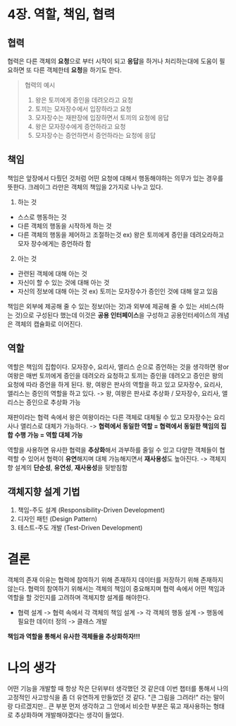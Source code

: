 # 4장. 역할, 책임, 협력

## 협력
협력은 다른 객체의 **요청**으로 부터 시작이 되고 **응답**을 하거나 처리하는대에 도움이 필요하면 또 다른 객체한테 **요청**을 하기도 한다.

>협력의 예시
>1. 왕은 토끼에게 증인을 데려오라고 요청
>2. 토끼는 모자장수에서 입장하라고 요청
>3. 모자장수는 재판장에 입장하면서 토끼의 요청에 응답
>4. 왕은 모자장수에게 증언하라고 요청
>5. 모자장수는 증언하면서 증언하라는 요청에 응답

## 책임
책임은 앞장에서 다뤘던 것처럼 어떤 요청에 대해서 행동해야하는 의무가 있는 경우를 뜻한다.
크레이그 라만은 객체의 책임을 2가지로 나누고 있다.
1. 하는 것
- 스스로 행동하는 것
- 다른 객체의 행동을 시작하게 하는 것
- 다른 객체의 행동을 제어하고 조절하는것
ex) 왕은 토끼에게 증인을 데려오라하고 모자 장수에게는 증언하라 함

2. 아는 것 
- 관련된 객체에 대해 아는 것
- 자신이 할 수 있는 것에 대해 아는 것
- 자신의 정보에 대해 아는 것
ex) 토끼는 모자장수가 증인인 것에 대해 알고 있음

책임은 외부에 제공해 줄 수 있는 정보(아는 것)과 외부에 제공해 줄 수 있는 서비스(하는 것)으로 구성된다 했는데 이것은 **공용 인터페이스**을 구성하고 공용인터세이스의 개념은 객체의 캡슐화로 이어진다.

## 역할
역할은 책임의 집합이다.
모자장수, 요리사, 앨리스 순으로 증언하는 것을 생각하면 왕or여왕은 매번 토끼에게 증인을 데려오라 요청하고 토끼는 증인을 데려오고 증인은 왕의 요청에 따라 증언을 하게 된다.
왕, 여왕은 판사의 역할을 하고 있고 모자장수, 요리사, 앨리스는 증인의 역할을 하고 있다.
-> 왕, 여왕은 판사로 추상화 / 모자장수, 요리사, 앨리스는 증인으로 추상화 가능

재판이라는 협력 속에서 왕은 여왕이라는 다른 객체로 대체될 수 있고 모자장수는 요리사나 앨리스로 대체가 가능하다.
-> **협력에서 동일한 역할 = 협력에서 동일한 책임의 집합 수행 가능 = 역할 대체 가능**

역할을 사용하면 유사한 협력을 **추상화**해서 과부하를 줄일 수 있고 다양한 객체들이 협력할 수 있어서 협력이 **유연**해지며 대체 가능해지면서 **재사용성**도 높아진다.
-> 객체지향 설계의 **단순성**, **유연성**, **재사용성**을 뒷받침함 

## 객체지향 설계 기법
1. 책임-주도 설계 (Responsibility-Driven Development)
2. 디자인 패턴 (Design Pattern) 
3. 테스트-주도 개발 (Test-Driven Development)

# 결론
객체의 존재 이유는 협력에 참여하기 위해 존재하지 데이터를 저장하기 위해 존재하지 않는다. 
협력의 참여하기 위해서는 객체의 책임이 중요해지며 협력 속에서 어떤 책임과 역할을 할 것인지를 고려하며 객체지향 설계를 해야한다.
- 협력 설계 -> 협력 속에서 각 객체의 책임 설계 -> 각 객체의 행동 설계 -> 행동에 필요한 데이터 정의 -> 클래스 개발 

**책임과 역할을 통해서 유사한 객체들을 추상화하자!!!**


# 나의 생각
어떤 기능을 개발할 때 항상 작은 단위부터 생각했던 것 같은데 이번 챕터를 통해서 나의 고정적인 사고방식을 좀 더 유연하게 만들었던 것 같다. "큰 그림을 그려라!" 라는 말이랑 다르겠지만.. 큰 부분 먼저 생각하고 그 안에서 비슷한 부분은 묶고 재사용하는 형태로 추상화하며 개발해야겠다는 생각이 들었다.
